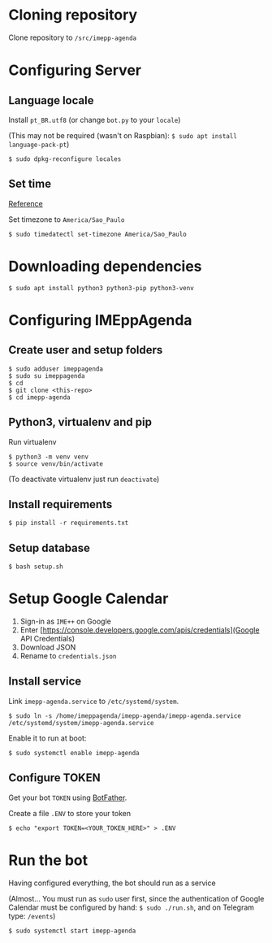 # Cloning repository

Clone repository to `/src/imepp-agenda`

# Configuring Server

## Language locale

Install `pt_BR.utf8` (or change `bot.py` to your `locale`)

(This may not be required (wasn't on Raspbian): `$ sudo apt install language-pack-pt`)

```
$ sudo dpkg-reconfigure locales
```

## Set time

[Reference](https://www.digitalocean.com/community/tutorials/how-to-set-up-time-synchronization-on-ubuntu-16-04)

Set timezone to `America/Sao_Paulo`

```
$ sudo timedatectl set-timezone America/Sao_Paulo
```

# Downloading dependencies

```
$ sudo apt install python3 python3-pip python3-venv
```

# Configuring IMEppAgenda

## Create user and setup folders

```
$ sudo adduser imeppagenda
$ sudo su imeppagenda
$ cd
$ git clone <this-repo>
$ cd imepp-agenda
```

## Python3, virtualenv and pip

Run virtualenv

```
$ python3 -m venv venv
$ source venv/bin/activate
```

(To deactivate virtualenv just run `deactivate`)

## Install requirements

```
$ pip install -r requirements.txt
```

## Setup database

```
$ bash setup.sh
```

# Setup Google Calendar

1. Sign-in as `IME++` on Google
2. Enter [https://console.developers.google.com/apis/credentials](Google API Credentials)
3. Download JSON
4. Rename to `credentials.json`

## Install service

Link `imepp-agenda.service` to `/etc/systemd/system`.

```
$ sudo ln -s /home/imeppagenda/imepp-agenda/imepp-agenda.service /etc/systemd/system/imepp-agenda.service
```

Enable it to run at boot:

```
$ sudo systemctl enable imepp-agenda
```

## Configure TOKEN

Get your bot `TOKEN` using [BotFather](https://telegram.me/BotFather).

Create a file `.ENV` to store your token

```
$ echo "export TOKEN=<YOUR_TOKEN_HERE>" > .ENV
```

# Run the bot

Having configured everything, the bot should run as a service

(Almost... You must run as `sudo` user first, since the authentication of Google
 Calendar must be configured by hand: `$ sudo ./run.sh`, and on Telegram type: `/events`)

```
$ sudo systemctl start imepp-agenda
```
